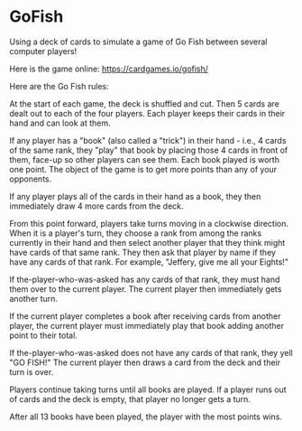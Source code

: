 # GoFish

Using a deck of cards to simulate a game of Go Fish between several computer players!

Here is the game online:  https://cardgames.io/gofish/

Here are the Go Fish rules:

At the start of each game, the deck is shuffled and cut.  Then 5 cards are dealt out to each of the four players.  Each player keeps their cards in their hand and can look at them.

If any player has a "book" (also called a "trick") in their hand - i.e., 4 cards of the same rank, they "play" that book by placing those 4 cards in front of them, face-up so other players can see them.  Each book played is worth one point.  The object of the game is to get more points than any of your opponents.

If any player plays all of the cards in their hand as a book, they then immediately draw 4 more cards from the deck.

From this point forward, players take turns moving in a clockwise direction.  When it is a player's turn, they choose a rank from among the ranks currently in their hand and then select another player that they think might have cards of that same rank.  They then ask that player by name if they have any cards of that rank.  For example, "Jeffery, give me all your Eights!"

If the-player-who-was-asked has any cards of that rank, they must hand them over to the current player.  The current player then immediately gets another turn.

If the current player completes a book after receiving cards from another player, the current player must immediately play that book adding another point to their total.

If the-player-who-was-asked does not have any cards of that rank, they yell "GO FISH!"  The current player then draws a card from the deck and their turn is over.

Players continue taking turns until all books are played.  If a player runs out of cards and the deck is empty, that player no longer gets a turn.

After all 13 books have been played, the player with the most points wins.



